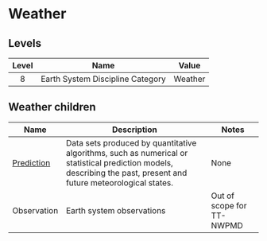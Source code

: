 # Weather

## Levels

| Level   |      Name      |  Value |
|:----------:|-------------|------|
| 8 | Earth System Discipline Category| Weather |

## Weather children 

| Name   |      Description      |  Notes |
|----------|-------------|------|
| [Prediction](prediction/) |  Data sets produced by quantitative algorithms, such as numerical or statistical prediction models, describing the past, present and future meteorological states. | None |
| Observation | Earth system observations | Out of scope for TT-NWPMD |